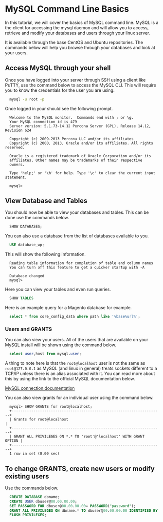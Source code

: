 # MySQL Command Line Basics

In this tutorial, we will cover the basics of MySQL command line. MySQL is a the client for accessing the mysql daemon and will allow you to access, retrieve and modify your databases and users through your linux server.

It is available through the base CentOS and Ubuntu repositories. The commands below will help you browse through your databases and look at your users.


## Access MySQL through your shell

Once you have logged into your server through SSH using a client like PuTTY, use the command below to access the MySQL CLI. This will require you to know the credentials for the user you are using.

```bash
  mysql -u root -p
```


Once logged in your should see the following prompt.

```console
  Welcome to the MySQL monitor.  Commands end with ; or \g.
  Your MySQL connection id is 479
  Server version: 5.1.73-14.12 Percona Server (GPL), Release 14.12, Revision 624

  Copyright (c) 2009-2013 Percona LLC and/or its affiliates
  Copyright (c) 2000, 2013, Oracle and/or its affiliates. All rights reserved.

  Oracle is a registered trademark of Oracle Corporation and/or its
  affiliates. Other names may be trademarks of their respective
  owners.

  Type 'help;' or '\h' for help. Type '\c' to clear the current input statement.

  mysql>
```



## View Database and Tables

You should now be able to view your databases and tables. This can be done use the commands below.

```sql
  SHOW DATABASES;
```

You can also use a database from the list of databases available to you.


```sql
  USE database_wp;
```

This will show the following information.

```console
  Reading table information for completion of table and column names
  You can turn off this feature to get a quicker startup with -A

  Database changed
  mysql>
```

Here you can view your tables and even run queries.

```sql
  SHOW TABLES
```

Here is an example query for a Magento database for example.

```sql
  select * from core_config_data where path like '%base%url%';
```



### Users and GRANTS

You can also view your users. All of the users that are available on your MySQL install will be shown using the command below.

```sql
  select user,host from mysql.user;
```

A thing to note here is that the `root@localhost` user is not the same as `root@127.0.0.1` as MySQL (and linux in general) treats sockets different to a TCP/IP unless there is an alias associated with it.
You can read more about this by using the link to the official MySQL documentation below.

[MySQL connection documentation](http://dev.mysql.com/doc/refman/5.5/en/can-not-connect-to-server.html)


You can also view grants for an individual user using the command below.

```console
  mysql> SHOW GRANTS for root@localhost;
  +---------------------------------------------------------------------+
  | Grants for root@localhost                                           |
  +---------------------------------------------------------------------+
  | GRANT ALL PRIVILEGES ON *.* TO 'root'@'localhost' WITH GRANT OPTION |
  +---------------------------------------------------------------------+
  1 row in set (0.00 sec)
```



## To change GRANTS, create new users or modify existing users

Use the commands below.

```sql
  CREATE DATABASE dbname;
  CREATE USER dbuser@00.00.00.00;
  SET PASSWORD FOR dbuser@00.00.00.00= PASSWORD("password");
  GRANT ALL PRIVILEGES ON dbname.* TO dbuser@00.00.00.00 IDENTIFIED BY 'password';
  FLUSH PRIVILEGES;
```
